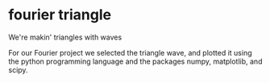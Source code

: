 # fourier triangle
We're makin' triangles with waves

For our Fourier project we selected the triangle wave, and plotted it using the python programming language and the packages numpy, matplotlib, and scipy.

